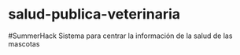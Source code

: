 # salud-publica-veterinaria
#SummerHack Sistema para centrar la información de la salud de las mascotas
